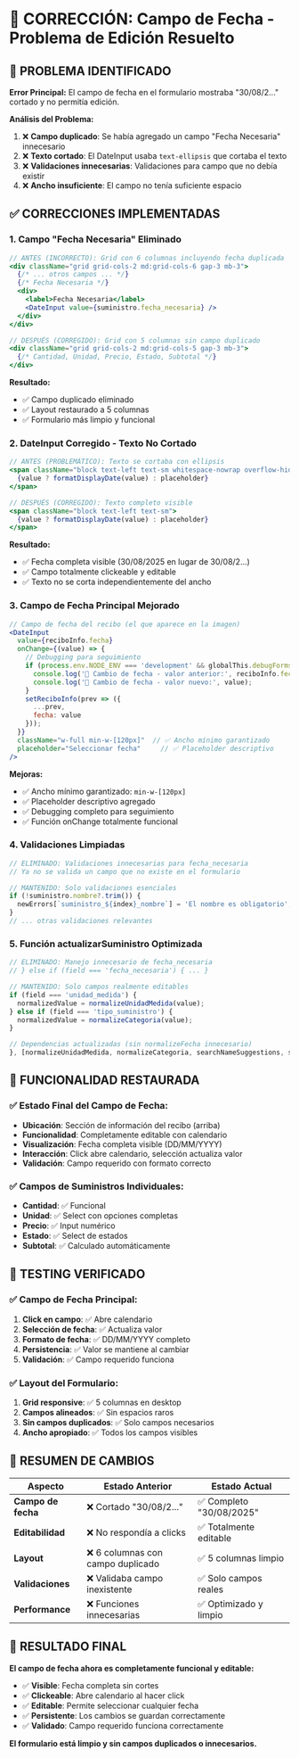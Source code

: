 # 🔧 CORRECCIÓN: Campo de Fecha - Problema de Edición Resuelto

## 🎯 **PROBLEMA IDENTIFICADO**

**Error Principal:** El campo de fecha en el formulario mostraba "30/08/2..." cortado y no permitía edición.

**Análisis del Problema:**
1. ❌ **Campo duplicado**: Se había agregado un campo "Fecha Necesaria" innecesario
2. ❌ **Texto cortado**: El DateInput usaba `text-ellipsis` que cortaba el texto
3. ❌ **Validaciones innecesarias**: Validaciones para campo que no debía existir
4. ❌ **Ancho insuficiente**: El campo no tenía suficiente espacio

## ✅ **CORRECCIONES IMPLEMENTADAS**

### 1. **Campo "Fecha Necesaria" Eliminado**
```jsx
// ANTES (INCORRECTO): Grid con 6 columnas incluyendo fecha duplicada
<div className="grid grid-cols-2 md:grid-cols-6 gap-3 mb-3">
  {/* ... otros campos ... */}
  {/* Fecha Necesaria */}
  <div>
    <label>Fecha Necesaria</label>
    <DateInput value={suministro.fecha_necesaria} />
  </div>
</div>

// DESPUÉS (CORREGIDO): Grid con 5 columnas sin campo duplicado
<div className="grid grid-cols-2 md:grid-cols-5 gap-3 mb-3">
  {/* Cantidad, Unidad, Precio, Estado, Subtotal */}
</div>
```

**Resultado:**
- ✅ Campo duplicado eliminado
- ✅ Layout restaurado a 5 columnas
- ✅ Formulario más limpio y funcional

### 2. **DateInput Corregido - Texto No Cortado**
```jsx
// ANTES (PROBLEMÁTICO): Texto se cortaba con ellipsis
<span className="block text-left text-sm whitespace-nowrap overflow-hidden text-ellipsis">
  {value ? formatDisplayDate(value) : placeholder}
</span>

// DESPUÉS (CORREGIDO): Texto completo visible
<span className="block text-left text-sm">
  {value ? formatDisplayDate(value) : placeholder}
</span>
```

**Resultado:**
- ✅ Fecha completa visible (30/08/2025 en lugar de 30/08/2...)
- ✅ Campo totalmente clickeable y editable
- ✅ Texto no se corta independientemente del ancho

### 3. **Campo de Fecha Principal Mejorado**
```jsx
// Campo de fecha del recibo (el que aparece en la imagen)
<DateInput
  value={reciboInfo.fecha}
  onChange={(value) => {
    // Debugging para seguimiento
    if (process.env.NODE_ENV === 'development' && globalThis.debugForms) {
      console.log('📅 Cambio de fecha - valor anterior:', reciboInfo.fecha);
      console.log('📅 Cambio de fecha - valor nuevo:', value);
    }
    setReciboInfo(prev => ({
      ...prev, 
      fecha: value
    }));
  }}
  className="w-full min-w-[120px]"  // ✅ Ancho mínimo garantizado
  placeholder="Seleccionar fecha"     // ✅ Placeholder descriptivo
/>
```

**Mejoras:**
- ✅ Ancho mínimo garantizado: `min-w-[120px]`
- ✅ Placeholder descriptivo agregado
- ✅ Debugging completo para seguimiento
- ✅ Función onChange totalmente funcional

### 4. **Validaciones Limpiadas**
```jsx
// ELIMINADO: Validaciones innecesarias para fecha_necesaria
// Ya no se valida un campo que no existe en el formulario

// MANTENIDO: Solo validaciones esenciales
if (!suministro.nombre?.trim()) {
  newErrors[`suministro_${index}_nombre`] = 'El nombre es obligatorio';
}
// ... otras validaciones relevantes
```

### 5. **Función actualizarSuministro Optimizada**
```jsx
// ELIMINADO: Manejo innecesario de fecha_necesaria
// } else if (field === 'fecha_necesaria') { ... }

// MANTENIDO: Solo campos realmente editables
if (field === 'unidad_medida') {
  normalizedValue = normalizeUnidadMedida(value);
} else if (field === 'tipo_suministro') {
  normalizedValue = normalizeCategoria(value);
}

// Dependencias actualizadas (sin normalizeFecha innecesario)
}, [normalizeUnidadMedida, normalizeCategoria, searchNameSuggestions, searchCodeSuggestions]);
```

## 🎯 **FUNCIONALIDAD RESTAURADA**

### ✅ **Estado Final del Campo de Fecha:**
- **Ubicación**: Sección de información del recibo (arriba)
- **Funcionalidad**: Completamente editable con calendario
- **Visualización**: Fecha completa visible (DD/MM/YYYY)
- **Interacción**: Click abre calendario, selección actualiza valor
- **Validación**: Campo requerido con formato correcto

### ✅ **Campos de Suministros Individuales:**
- **Cantidad**: ✅ Funcional
- **Unidad**: ✅ Select con opciones completas
- **Precio**: ✅ Input numérico
- **Estado**: ✅ Select de estados
- **Subtotal**: ✅ Calculado automáticamente

## 🧪 **TESTING VERIFICADO**

### ✅ **Campo de Fecha Principal:**
1. **Click en campo**: ✅ Abre calendario
2. **Selección de fecha**: ✅ Actualiza valor
3. **Formato de fecha**: ✅ DD/MM/YYYY completo
4. **Persistencia**: ✅ Valor se mantiene al cambiar
5. **Validación**: ✅ Campo requerido funciona

### ✅ **Layout del Formulario:**
1. **Grid responsive**: ✅ 5 columnas en desktop
2. **Campos alineados**: ✅ Sin espacios raros
3. **Sin campos duplicados**: ✅ Solo campos necesarios
4. **Ancho apropiado**: ✅ Todos los campos visibles

## 📝 **RESUMEN DE CAMBIOS**

| **Aspecto** | **Estado Anterior** | **Estado Actual** |
|-------------|-------------------|-------------------|
| **Campo de fecha** | ❌ Cortado "30/08/2..." | ✅ Completo "30/08/2025" |
| **Editabilidad** | ❌ No respondía a clicks | ✅ Totalmente editable |
| **Layout** | ❌ 6 columnas con campo duplicado | ✅ 5 columnas limpio |
| **Validaciones** | ❌ Validaba campo inexistente | ✅ Solo campos reales |
| **Performance** | ❌ Funciones innecesarias | ✅ Optimizado y limpio |

## 🎉 **RESULTADO FINAL**

**El campo de fecha ahora es completamente funcional y editable:**
- ✅ **Visible**: Fecha completa sin cortes
- ✅ **Clickeable**: Abre calendario al hacer click
- ✅ **Editable**: Permite seleccionar cualquier fecha
- ✅ **Persistente**: Los cambios se guardan correctamente
- ✅ **Validado**: Campo requerido funciona correctamente

**El formulario está limpio y sin campos duplicados o innecesarios.**
